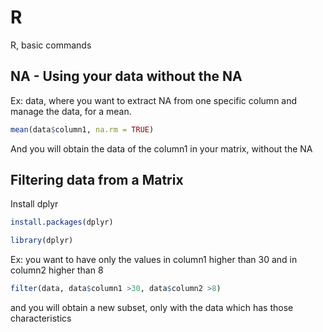 # R
R, basic commands

## NA - Using your data without the NA

Ex: data, where you want to extract NA from one specific column and manage the data, for a mean.

```R
mean(data$column1, na.rm = TRUE)
```

And you will obtain the data of the column1 in your matrix, without the NA

## Filtering data from a Matrix

Install dplyr

```R
install.packages(dplyr)

library(dplyr)
```

Ex: you want to have only the values in column1 higher than 30 and in column2 higher than 8

```R
filter(data, data$column1 >30, data$column2 >8)
```

and you will obtain a new subset, only with the data which has those characteristics

